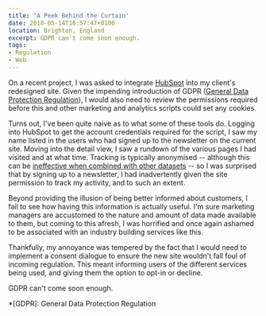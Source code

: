 ```yaml
---
title: 'A Peek Behind the Curtain'
date: 2018-05-14T16:57:47+0100
location: Brighton, England
excerpt: GDPR can't come soon enough.
tags:
- Regulation
- Web
---
```

On a recent project, I was asked to integrate [HubSpot][1] into my client's redesigned site. Given the impending introduction of GDPR ([General Data Protection Regulation][2]), I would also need to review the permissions required before this and other marketing and analytics scripts could set any cookies.

Turns out, I've been quite naive as to what some of these tools do. Logging into HubSpot to get the account credentials required for the script, I saw my name listed in the users who had signed up to the newsletter on the current site. Moving into the detail view, I saw a rundown of the various pages I had visited and at what time. Tracking is typically anonymised -- although this can be [ineffective when combined with other datasets][3] -- so I was surprised that by signing up to a newsletter, I had inadvertently given the site permission to track my activity, and to such an extent.

Beyond providing the illusion of being better informed about customers, I fail to see how having this information is actually useful. I'm sure marketing managers are accustomed to the nature and amount of data made available to them, but coming to this afresh, I was horrified and once again ashamed to be associated with an industry building services like this.

Thankfully, my annoyance was tempered by the fact that I would need to implement a consent dialogue to ensure the new site wouldn't fall foul of incoming regulation. This meant informing users of the different services being used, and giving them the option to opt-in or decline.

GDPR can't come soon enough.

[1]: https://www.hubspot.com
[2]: https://en.wikipedia.org/wiki/General_Data_Protection_Regulation
[3]: https://www.wired.com/2007/12/why-anonymous-data-sometimes-isnt

*[GDPR]: General Data Protection Regulation
